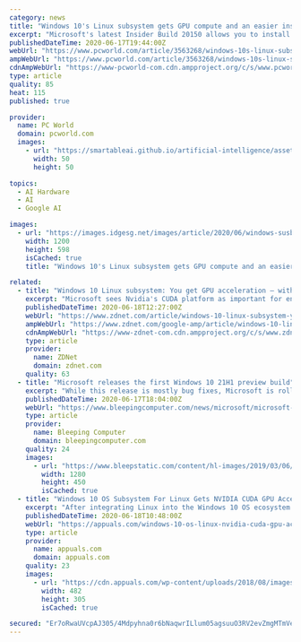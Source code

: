 ```yaml
---
category: news
title: "Windows 10's Linux subsystem gets GPU compute and an easier install in new preview"
excerpt: "Microsoft's latest Insider Build 20150 allows you to install the Windows Subsystem for Linx 2 via a typed command, and adds GPU compute support via Nvidia's CUDA."
publishedDateTime: 2020-06-17T19:44:00Z
webUrl: "https://www.pcworld.com/article/3563268/windows-10s-linux-subsystem-gets-gpu-compute-and-an-easier-install-in-new-preview.html"
ampWebUrl: "https://www.pcworld.com/article/3563268/windows-10s-linux-subsystem-gets-gpu-compute-and-an-easier-install-in-new-preview.amp.html"
cdnAmpWebUrl: "https://www-pcworld-com.cdn.ampproject.org/c/s/www.pcworld.com/article/3563268/windows-10s-linux-subsystem-gets-gpu-compute-and-an-easier-install-in-new-preview.amp.html"
type: article
quality: 85
heat: 115
published: true

provider:
  name: PC World
  domain: pcworld.com
  images:
    - url: "https://smartableai.github.io/artificial-intelligence/assets/images/organizations/pcworld.com-50x50.jpg"
      width: 50
      height: 50

topics:
  - AI Hardware
  - AI
  - Google AI

images:
  - url: "https://images.idgesg.net/images/article/2020/06/windows-susbsystem-for-linux-2-windows-update-100849123-large.jpg"
    width: 1200
    height: 598
    isCached: true
    title: "Windows 10's Linux subsystem gets GPU compute and an easier install in new preview"

related:
  - title: "Windows 10 Linux subsystem: You get GPU acceleration – with Intel, AMD, Nvidia drivers"
    excerpt: "Microsoft sees Nvidia's CUDA platform as important for enhancing machine-learning training on WSL and the pair have launched a preview of CUDA for WSL 2, which includes support for key machine-learning tools like Facebook's PyTorch and Google's TensorFlow"
    publishedDateTime: 2020-06-18T12:27:00Z
    webUrl: "https://www.zdnet.com/article/windows-10-linux-subsystem-you-get-gpu-acceleration-with-intel-amd-nvidia-drivers/"
    ampWebUrl: "https://www.zdnet.com/google-amp/article/windows-10-linux-subsystem-you-get-gpu-acceleration-with-intel-amd-nvidia-drivers/"
    cdnAmpWebUrl: "https://www-zdnet-com.cdn.ampproject.org/c/s/www.zdnet.com/google-amp/article/windows-10-linux-subsystem-you-get-gpu-acceleration-with-intel-amd-nvidia-drivers/"
    type: article
    provider:
      name: ZDNet
      domain: zdnet.com
    quality: 63
  - title: "Microsoft releases the first Windows 10 21H1 preview build"
    excerpt: "While this release is mostly bug fixes, Microsoft is rolling out some new features for the Windows Subsystem for Linux that allow you to configure it from the command line and use Linux applications that use a GPU, such as TensorFlow. Microsoft is also ..."
    publishedDateTime: 2020-06-17T18:04:00Z
    webUrl: "https://www.bleepingcomputer.com/news/microsoft/microsoft-releases-the-first-windows-10-21h1-preview-build/"
    type: article
    provider:
      name: Bleeping Computer
      domain: bleepingcomputer.com
    quality: 24
    images:
      - url: "https://www.bleepstatic.com/content/hl-images/2019/03/06/windows-insider-preview-var.jpg"
        width: 1280
        height: 450
        isCached: true
  - title: "Windows 10 OS Subsystem For Linux Gets NVIDIA CUDA GPU Accelerated Compute With Easier Install Process"
    excerpt: "After integrating Linux into the Windows 10 OS ecosystem earlier this year, NVIDIA has now showcased how its CUDA Cores will help the Windows Subsystem"
    publishedDateTime: 2020-06-18T10:48:00Z
    webUrl: "https://appuals.com/windows-10-os-linux-nvidia-cuda-gpu-accelerated/"
    type: article
    provider:
      name: appuals.com
      domain: appuals.com
    quality: 23
    images:
      - url: "https://cdn.appuals.com/wp-content/uploads/2018/08/images-4.jpeg"
        width: 482
        height: 305
        isCached: true

secured: "Er7oRwaUVcpAJ305/4Mdpyhna0r6bNaqwrILlum05agsuuO3RV2evZmgMTmVevAauVGcfxQNzeiY+jC9pmZQfo63v+EAiSxzKmyStvZiZoxepm6Z5v5FJG6ghnoEqAObCg5QClFPX49nP9kHcqbCcbE7/juej5h95x4L+LB6X+bOH2PMxr1XTG/hoWJ8BZO3rFvZ3zknLDevyKIxQophWuismjbzp11eQVZwcHLH7TAbp0RM5xK+29Rb6eYCSX3wha3BV9wMjg0bPF4FCrjXQYofcLJMH9az3ruIqZOVVq3gZZAYsobDes1/M1j4LOtvxSUYs2PzINlUWVoOXcvZ0g==;6UBMZLHLuHHYO/fCmdRaZA=="
---
```


